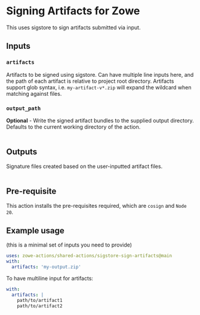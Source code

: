 # Signing Artifacts for Zowe

This uses sigstore to sign artifacts submitted via input.

## Inputs

### `artifacts`

Artifacts to be signed using sigstore. Can have multiple line inputs here, and the path of each artifact is relative to project root directory. Artifacts support glob syntax, i.e. `my-artifact-v*.zip` will expand the wildcard when matching against files.

### `output_path`

**Optional** - Write the signed artifact bundles to the supplied output directory. Defaults to the current working directory of the action.
<br /><br />

## Outputs

Signature files created based on the user-inputted artifact files.
<br /><br />

## Pre-requisite

This action installs the pre-requisites required, which are `cosign` and `Node 20`.

## Example usage

(this is a minimal set of inputs you need to provide)

```yaml
uses: zowe-actions/shared-actions/sigstore-sign-artifacts@main
with:
  artifacts: 'my-output.zip'
```

To have multiline input for artifacts:

```yaml
with:
  artifacts: |
    path/to/artifact1
    path/to/artifact2
```